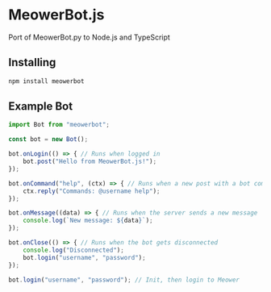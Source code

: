 # MeowerBot.js
Port of MeowerBot.py to Node.js and TypeScript
## Installing
```bash
npm install meowerbot
```
## Example Bot
```js
import Bot from "meowerbot";

const bot = new Bot(); 

bot.onLogin(() => { // Runs when logged in
    bot.post("Hello from MeowerBot.js!");
});

bot.onCommand("help", (ctx) => { // Runs when a new post with a bot command is sent
    ctx.reply("Commands: @username help");
});

bot.onMessage((data) => { // Runs when the server sends a new message
    console.log(`New message: ${data}`);
});

bot.onClose(() => { // Runs when the bot gets disconnected
    console.log("Disconnected");
    bot.login("username", "password");
});

bot.login("username", "password"); // Init, then login to Meower
```
